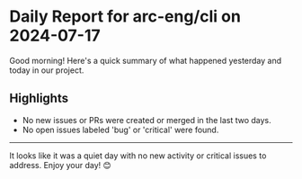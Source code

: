 # Daily Report for arc-eng/cli on 2024-07-17

Good morning! Here's a quick summary of what happened yesterday and today in our project.

## Highlights
- No new issues or PRs were created or merged in the last two days.
- No open issues labeled 'bug' or 'critical' were found.

---

It looks like it was a quiet day with no new activity or critical issues to address. Enjoy your day! 😊